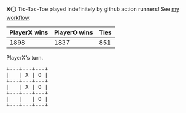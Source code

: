 :x::o: Tic-Tac-Toe played indefinitely by github action runners! See [my workflow](.github/workflows/play.yaml).

|PlayerX wins|PlayerO wins|Ties|
|-|-|-|
|1898|1837|851|

PlayerX's turn.

<pre>
+---+---+---+
|   | X | O |
+---+---+---+
|   | X | O |
+---+---+---+
|   |   | O |
+---+---+---+
</pre>